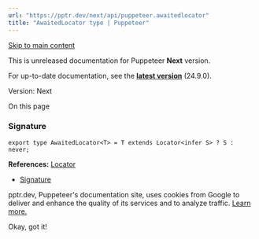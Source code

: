 ```yaml
---
url: "https://pptr.dev/next/api/puppeteer.awaitedlocator"
title: "AwaitedLocator type | Puppeteer"
---
```


[Skip to main content](https://pptr.dev/next/api/puppeteer.awaitedlocator#__docusaurus_skipToContent_fallback)

This is unreleased documentation for Puppeteer **Next** version.

For up-to-date documentation, see the **[latest version](https://pptr.dev/api/puppeteer.awaitedlocator)** (24.9.0).

Version: Next

On this page

### Signature [​](https://pptr.dev/next/api/puppeteer.awaitedlocator\#signature "Direct link to Signature")

```codeBlockLines_RjmQ
export type AwaitedLocator<T> = T extends Locator<infer S> ? S : never;

```

**References:** [Locator](https://pptr.dev/next/api/puppeteer.locator)

- [Signature](https://pptr.dev/next/api/puppeteer.awaitedlocator#signature)

pptr.dev, Puppeteer's documentation site, uses cookies from Google to deliver and enhance the quality of its services and to analyze traffic. [Learn more.](https://policies.google.com/technologies/cookies)

Okay, got it!